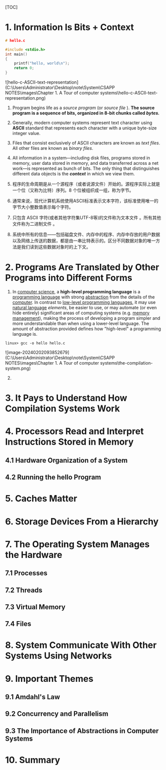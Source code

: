 [TOC]

# 1. Information Is Bits + Context

```c
# hello.c

#include <stdio.h>
int main()
{
    printf("hello, world\n");
    return 0;
}
```

![hello-c-ASCII-text-representation](C:\Users\Administrator\Desktop\note\System\CSAPP NOTES\images\Chapter 1. A Tour of computer systems\hello-c-ASCII-text-representation.png)

1. Program begins life as a *source program* (or *source file* ). **The source program is a sequence of bits, organized in 8-bit chunks called *bytes.***
2. Generally, modern computer systems represent text character using **ASCII** standard that represents each character with a unique byte-size integer value.
3. Files that consist exclusively of ASCII characters are known as *text files*. All other files are known as *binary files*.
4. All information in a system—including disk files, programs stored in memory, user data stored in memory, and data transferred across a net work—is represented as bunch of bits. The only thing that distinguishes different data objects is the ***context*** in which we view them.



1. 程序的生命周期是从一个源程序（或者说源文件）开始的。源程序实际上就是一个位（又称为比特）序列。8 个位被组织成一组，称为字节。
2. 通常来说，现代计算机系统使用ASCII标准表示文本字符，该标准使用唯一的字节大小整数值表示每个字符。
3. 只包含 ASCII 字符(或者其他字符集UTF-8等)的文件称为文本文件  。所有其他文件称为二进制文件  。
4. 系统中所有的信息——包括磁盘文件、内存中的程序、内存中存放的用户数据以及网络上传送的数据，都是由一串比特表示的。区分不同数据对象的唯一方法是我们读到这些数据对象时的上下文。







# 2. Programs Are Translated by Other Programs into Different Forms



1. In [computer science](https://en.wikipedia.org/wiki/Computer_science), a **high-level programming language** is a [programming language](https://en.wikipedia.org/wiki/Programming_language) with strong [abstraction](https://en.wikipedia.org/wiki/Abstraction_(computer_science)) from the details of the [computer](https://en.wikipedia.org/wiki/Computer). In contrast to [low-level programming languages](https://en.wikipedia.org/wiki/Low-level_programming_language), it may use [natural language](https://en.wikipedia.org/wiki/Natural_language) *elements*, be easier to use, or may automate (or even hide entirely) significant areas of computing systems (e.g. [memory management](https://en.wikipedia.org/wiki/Memory_management)), making the process of developing a program simpler and more understandable than when using a lower-level language. The amount of abstraction provided defines how "high-level" a programming language is.



```shell
linux> gcc -o hello hello.c
```

![image-20240202093852679](C:\Users\Administrator\Desktop\note\System\CSAPP NOTES\images\Chapter 1. A Tour of computer systems\the-compilation-system.png)

2. 



# 3. It Pays to Understand How Compilation Systems Work



# 4.  Processors Read and Interpret Instructions Stored in Memory



## 4.1 Hardware Organization of a System



## 4.2 Running the hello Program



# 5. Caches Matter



# 6. Storage Devices From a Hierarchy



# 7. The Operating System Manages the Hardware



## 7.1 Processes



## 7.2 Threads



## 7.3 Virtual Memory



## 7.4 Files



# 8. System Communicate With Other Systems Using Networks



# 9. Important Themes

## 9.1 Amdahl's Law



## 9.2 Concurrency and Parallelism



## 9.3 The Importance of Abstractions in Computer Systems



# 10. Summary

